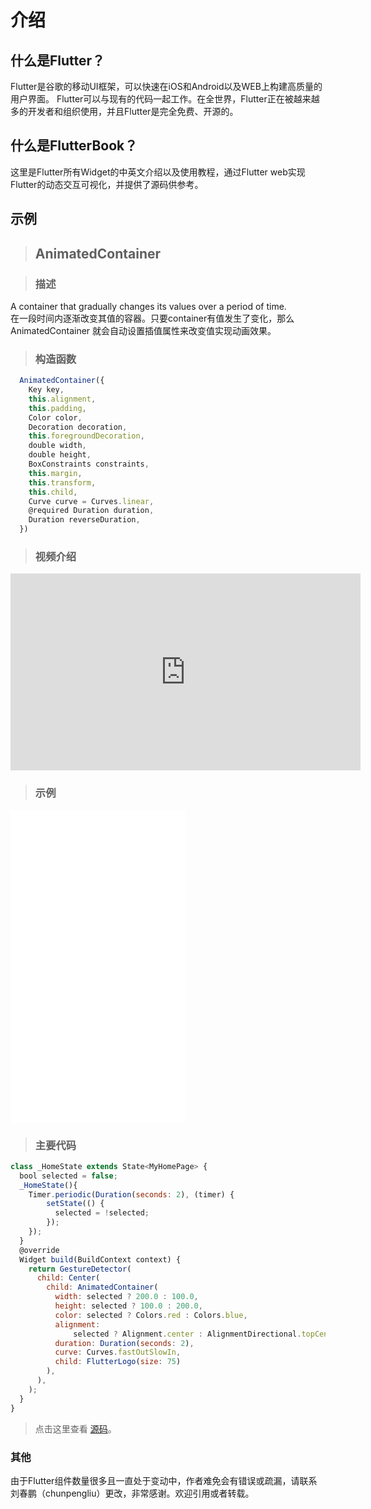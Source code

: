 # 介绍

## 什么是Flutter？
Flutter是谷歌的移动UI框架，可以快速在iOS和Android以及WEB上构建高质量的用户界面。 Flutter可以与现有的代码一起工作。在全世界，Flutter正在被越来越多的开发者和组织使用，并且Flutter是完全免费、开源的。

## 什么是FlutterBook？
这里是Flutter所有Widget的中英文介绍以及使用教程，通过Flutter web实现Flutter的动态交互可视化，并提供了源码供参考。


## 示例

> ## AnimatedContainer

>### 描述
A container that gradually changes its values over a period of time.  
在一段时间内逐渐改变其值的容器。只要container有值发生了变化，那么 AnimatedContainer 就会自动设置插值属性来改变值实现动画效果。

>### 构造函数
```javascript
  AnimatedContainer({
    Key key,
    this.alignment,
    this.padding,
    Color color,
    Decoration decoration,
    this.foregroundDecoration,
    double width,
    double height,
    BoxConstraints constraints,
    this.margin,
    this.transform,
    this.child,
    Curve curve = Curves.linear,
    @required Duration duration,
    Duration reverseDuration,
  })
```

>### 视频介绍
<iframe width="560" height="315" src="https://www.youtube.com/embed/yI-8QHpGIP4" frameborder="0" allow="accelerometer; autoplay; encrypted-media; gyroscope; picture-in-picture" allowfullscreen></iframe>


>### 示例  
<iframe src="./widgets/animatedcontainer/web/index.html" width="280px" height="500px" frameborder="0" scrolling="no"></iframe>

>### 主要代码
```javascript
class _HomeState extends State<MyHomePage> {
  bool selected = false;
  _HomeState(){
    Timer.periodic(Duration(seconds: 2), (timer) {
        setState(() {
          selected = !selected;
        });
    });
  }
  @override
  Widget build(BuildContext context) {
    return GestureDetector(
      child: Center(
        child: AnimatedContainer(
          width: selected ? 200.0 : 100.0,
          height: selected ? 100.0 : 200.0,
          color: selected ? Colors.red : Colors.blue,
          alignment:
              selected ? Alignment.center : AlignmentDirectional.topCenter,
          duration: Duration(seconds: 2),
          curve: Curves.fastOutSlowIn,
          child: FlutterLogo(size: 75)
        ),
      ),
    );
  }
}
```

>点击这里查看 [源码](./web/main.dart)。

### 其他
由于Flutter组件数量很多且一直处于变动中，作者难免会有错误或疏漏，请联系刘春鹏（chunpengliu）更改，非常感谢。欢迎引用或者转载。
